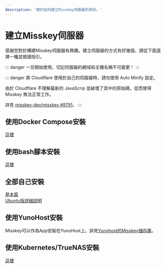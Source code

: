 ```yaml
---
description: '關於如何建立Misskey伺服器的資訊。'
---
```


# 建立Misskey伺服器
感謝您對於構建Misskey伺服器有興趣。建立伺服器的方式有好幾個，請從下面選擇一種並閱讀指引。

::: danger
一旦開始使用，切記伺服器的網域和主機名稱不可變更！
:::

::: danger
將 Cloudflare 使用於自己的伺服器時，請勿使用 Auto Minify 設定。

由於 Cloudflare 不理解最新的 JavaScrip 並破壞了其中的原始碼，從而使得 Misskey 無法正常工作。

詳見 [misskey-dev/misskey #9791](https://github.com/misskey-dev/misskey/issues/9791)。
:::

## 使用Docker Compose安裝
[這裡](./install/docker.html)

## 使用bash腳本安裝
[這裡](./install/bash.html)

## 全部自己安裝
[基本篇](./install/manual.html)\
[Ubuntu版詳細説明](./install/ubuntu-manual.html)

## 使用YunoHost安裝
Misskey可以作為App安裝在YunoHost上。詳見[Yunohost的Misskey儲存庫](https://github.com/YunoHost-Apps/misskey_ynh)。

## 使用Kubernetes/TrueNAS安裝
[這裡](./install/kubernetes.html)
